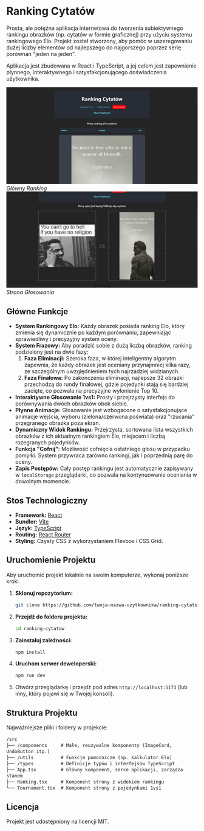 # Ranking Cytatów

Prosta, ale potężna aplikacja internetowa do tworzenia subiektywnego rankingu obrazków (np. cytatów w formie graficznej) przy użyciu systemu rankingowego Elo. Projekt został stworzony, aby pomóc w uszeregowaniu dużej liczby elementów od najlepszego do najgorszego poprzez serię porównań "jeden na jeden".

Aplikacja jest zbudowana w React i TypeScript, a jej celem jest zapewnienie płynnego, interaktywnego i satysfakcjonującego doświadczenia użytkownika.

![Podgląd Aplikacji](public/thumbnail.png)
_Główny Ranking_
![Podgląd Aplikacji](public/thumbnail2.png)
_Strona Głosowania_

## Główne Funkcje

- **System Rankingowy Elo:** Każdy obrazek posiada ranking Elo, który zmienia się dynamicznie po każdym porównaniu, zapewniając sprawiedliwy i precyzyjny system oceny.
- **System Frazowy:** Aby poradzić sobie z dużą liczbą obrazków, ranking podzielony jest na dwie fazy:
  1.  **Faza Eliminacji:** Szeroka faza, w której inteligentny algorytm zapewnia, że każdy obrazek jest oceniany przynajmniej kilka razy, ze szczególnym uwzględnieniem tych najrzadziej widzianych.
  2.  **Faza Finałowa:** Po zakończeniu eliminacji, najlepsze 32 obrazki przechodzą do rundy finałowej, gdzie pojedynki stają się bardziej zacięte, co pozwala na precyzyjne wyłonienie Top 10.
- **Interaktywne Głosowanie 1vs1:** Prosty i przejrzysty interfejs do porównywania dwóch obrazków obok siebie.
- **Płynne Animacje:** Głosowanie jest wzbogacone o satysfakcjonujące animacje wejścia, wyboru (zielona/czerwona poświata) oraz "rzucania" przegranego obrazka poza ekran.
- **Dynamiczny Widok Rankingu:** Przejrzysta, sortowana lista wszystkich obrazków z ich aktualnym rankingiem Elo, miejscem i liczbą rozegranych pojedynków.
- **Funkcja "Cofnij":** Możliwość cofnięcia ostatniego głosu w przypadku pomyłki. System przywraca zarówno rankingi, jak i poprzednią parę do oceny.
- **Zapis Postępów:** Cały postęp rankingu jest automatycznie zapisywany w `localStorage` przeglądarki, co pozwala na kontynuowanie oceniania w dowolnym momencie.

## Stos Technologiczny

- **Framework:** [React](https://react.dev/)
- **Bundler:** [Vite](https://vitejs.dev/)
- **Język:** [TypeScript](https://www.typescriptlang.org/)
- **Routing:** [React Router](https://reactrouter.com/)
- **Styling:** Czysty CSS z wykorzystaniem Flexbox i CSS Grid.

## Uruchomienie Projektu

Aby uruchomić projekt lokalnie na swoim komputerze, wykonaj poniższe kroki.

1.  **Sklonuj repozytorium:**

    ```bash
    git clone https://github.com/twoja-nazwa-uzytkownika/ranking-cytatow.git
    ```

2.  **Przejdź do folderu projektu:**

    ```bash
    cd ranking-cytatow
    ```

3.  **Zainstaluj zależności:**

    ```bash
    npm install
    ```

4.  **Uruchom serwer deweloperski:**

    ```bash
    npm run dev
    ```

5.  Otwórz przeglądarkę i przejdź pod adres `http://localhost:5173` (lub inny, który pojawi się w Twojej konsoli).

## Struktura Projektu

Najważniejsze pliki i foldery w projekcie:

```
/src
├── /components     # Małe, reużywalne komponenty (ImageCard, UndoButton itp.)
├── /utils          # Funkcje pomocnicze (np. kalkulator Elo)
├── /types          # Definicje typów i interfejsów TypeScript
├── App.tsx         # Główny komponent, serce aplikacji, zarządza stanem
├── Ranking.tsx     # Komponent strony z widokiem rankingu
└── Tournament.tsx  # Komponent strony z pojedynkami 1vs1
```

## Licencja

Projekt jest udostępniony na licencji MIT.
